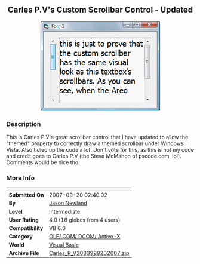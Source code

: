 ﻿<div align="center">

## Carles P\.V's Custom Scrollbar Control \- Updated

<img src="PIC200792023952388.gif">
</div>

### Description

This is Carles P.V's great scrollbar control that I have updated to allow the "themed" property to correctly draw a themed scrollbar under Windows Vista. Also tidied up the code a lot. Don't vote for this, as this is not my code and credit goes to Carles P.V (the Steve McMahon of pscode.com, lol). Comments would be nice tho.
 
### More Info
 


<span>             |<span>
---                |---
**Submitted On**   |2007-09-20 02:40:02
**By**             |[Jason Newland](https://github.com/Planet-Source-Code/PSCIndex/blob/master/ByAuthor/jason-newland.md)
**Level**          |Intermediate
**User Rating**    |4.0 (16 globes from 4 users)
**Compatibility**  |VB 6\.0
**Category**       |[OLE/ COM/ DCOM/ Active\-X](https://github.com/Planet-Source-Code/PSCIndex/blob/master/ByCategory/ole-com-dcom-active-x__1-29.md)
**World**          |[Visual Basic](https://github.com/Planet-Source-Code/PSCIndex/blob/master/ByWorld/visual-basic.md)
**Archive File**   |[Carles\_P\_V2083999202007\.zip](https://github.com/Planet-Source-Code/jason-newland-carles-p-v-s-custom-scrollbar-control-updated__1-69363/archive/master.zip)








